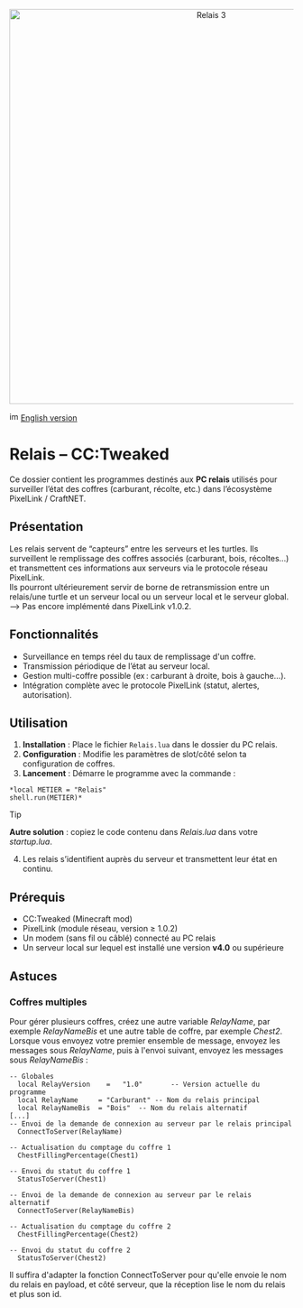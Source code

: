 <p align="center">    
<img width="700" height="700" alt="Relais 3" src=https://github.com/user-attachments/assets/ae20e0fc-c098-4fc4-9223-1f0db1444626>
</p>

<img width="16" height="16" alt="image" src="https://github.com/user-attachments/assets/a03063ab-5834-437d-846d-acc130d903ab" /> [English version](README_en.md)

# Relais – CC:Tweaked
Ce dossier contient les programmes destinés aux **PC relais** utilisés pour surveiller l’état des coffres (carburant, récolte, etc.) dans l’écosystème PixelLink / CraftNET.

## Présentation
Les relais servent de “capteurs” entre les serveurs et les turtles. Ils surveillent le remplissage des coffres associés (carburant, bois, récoltes…) et transmettent ces informations aux serveurs via le protocole réseau PixelLink.  
Ils pourront ultérieurement servir de borne de retransmission entre un relais/une turtle et un serveur local ou un serveur local et le serveur global. --> Pas encore implémenté dans PixelLink v1.0.2.  

## Fonctionnalités
- Surveillance en temps réel du taux de remplissage d'un coffre.
- Transmission périodique de l’état au serveur local.
- Gestion multi-coffre possible (ex : carburant à droite, bois à gauche…).
- Intégration complète avec le protocole PixelLink (statut, alertes, autorisation).

## Utilisation
1. **Installation** : Place le fichier `Relais.lua` dans le dossier du PC relais.
2. **Configuration** : Modifie les paramètres de slot/côté selon ta configuration de coffres.
3. **Lancement** : Démarre le programme avec la commande :
```
*local METIER = "Relais"
shell.run(METIER)*
```
> [!TIP]
> **Autre solution** : copiez le code contenu dans *Relais.lua* dans votre *startup.lua*.

4. Les relais s’identifient auprès du serveur et transmettent leur état en continu.

## Prérequis
- CC:Tweaked (Minecraft mod)
- PixelLink (module réseau, version ≥ 1.0.2)
- Un modem (sans fil ou câblé) connecté au PC relais
- Un serveur local sur lequel est installé une version **v4.0** ou supérieure

## Astuces
### Coffres multiples
Pour gérer plusieurs coffres, créez une autre variable *RelayName*, par exemple *RelayNameBis* et une autre table de coffre, par exemple *Chest2*.  
Lorsque vous envoyez votre premier ensemble de message, envoyez les messages sous *RelayName*, puis à l'envoi suivant, envoyez les messages sous *RelayNameBis* :

```
-- Globales
  local RelayVersion	=	"1.0"	    -- Version actuelle du programme
  local RelayName     =	"Carburant"	-- Nom du relais principal
  local RelayNameBis  =	"Bois"	-- Nom du relais alternatif
[...]
-- Envoi de la demande de connexion au serveur par le relais principal
  ConnectToServer(RelayName)  

-- Actualisation du comptage du coffre 1
  ChestFillingPercentage(Chest1)

-- Envoi du statut du coffre 1
  StatusToServer(Chest1)

-- Envoi de la demande de connexion au serveur par le relais alternatif
  ConnectToServer(RelayNameBis)  

-- Actualisation du comptage du coffre 2
  ChestFillingPercentage(Chest2)

-- Envoi du statut du coffre 2
  StatusToServer(Chest2)
```
Il suffira d'adapter la fonction ConnectToServer pour qu'elle envoie le nom du relais en payload, et côté serveur, que la réception lise le nom du relais et plus son id.
